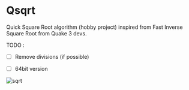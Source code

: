 # Qsqrt
Quick Square Root algorithm (hobby project) inspired from Fast Inverse Square Root from Quake 3 devs.

TODO :
- [ ] Remove divisions (if possible)
- [ ] 64bit version


![sqrt](https://github.com/Itz-Broken-xd/Qsqrt/assets/127822226/a2958825-da29-4062-b2c2-f9f13eb3040e)
